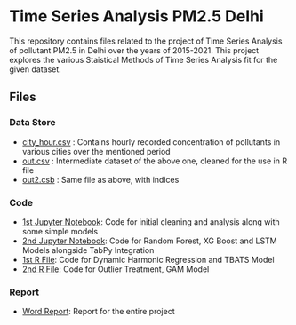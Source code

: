 # Time Series Analysis PM2.5 Delhi

This repository contains files related to the project of Time Series Analysis of pollutant PM2.5 in Delhi over the years of 2015-2021. This project explores the various Staistical Methods of Time Series Analysis fit for the given dataset.

## Files

### Data Store
- [city_hour.csv](city_hour.csv) : Contains hourly recorded concentration of pollutants in various cities over the mentioned period
- [out.csv](out.csv) : Intermediate dataset of the above one, cleaned for the use in R file
- [out2.csb](out2.csv) : Same file as above, with indices

### Code
- [1st Jupyter Notebook](Final_FTSA.ipynb): Code for initial cleaning and analysis along with some simple models
- [2nd Jupyter Notebook](Final_FTSA_2.ipynb): Code for Random Forest, XG Boost and LSTM Models alongside TabPy Integration
- [1st R File](FTSA_.R): Code for Dynamic Harmonic Regression and TBATS Model
- [2nd R File](FTSA2_.R): Code for Outlier Treatment, GAM Model

### Report
- [Word Report](Final_Masters_Project.docx): Report for the entire project
